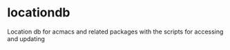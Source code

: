 # locationdb
Location db for acmacs and related packages with the scripts for accessing and updating
